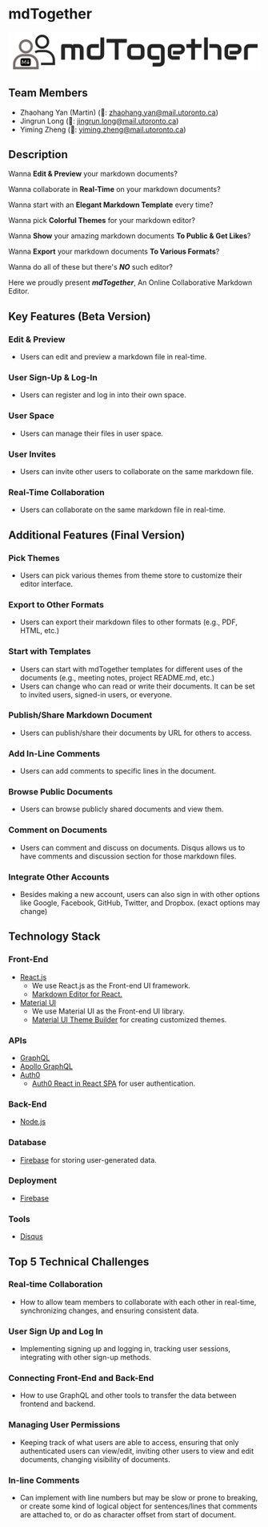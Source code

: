 # mdTogether

![mdTogether Logo](/logo.png)

## Team Members
- Zhaohang Yan (Martin)
(📮: zhaohang.yan@mail.utoronto.ca)
- Jingrun Long
(📮: jingrun.long@mail.utoronto.ca)
- Yiming Zheng
(📮: yiming.zheng@mail.utoronto.ca)

## Description

Wanna **Edit & Preview** your markdown documents?

Wanna collaborate in **Real-Time** on your markdown documents?

Wanna start with an **Elegant Markdown Template** every time?

Wanna pick **Colorful Themes** for your markdown editor?

Wanna **Show** your amazing markdown documents **To Public & Get Likes**?

Wanna **Export** your markdown documents **To Various Formats**?

Wanna do all of these but there's ***NO*** such editor?

Here we proudly present ***mdTogether***, An Online Collaborative Markdown Editor.

## Key Features (Beta Version)

### Edit & Preview
- Users can edit and preview a markdown file in real-time.
### User Sign-Up & Log-In
- Users can register and log in into their own space.
### User Space
- Users can manage their files in user space.
### User Invites
- Users can invite other users to collaborate on the same markdown file.
### Real-Time Collaboration 
- Users can collaborate on the same markdown file in real-time.

## Additional Features (Final Version)

### Pick Themes
- Users can pick various themes from theme store to customize their editor interface.
### Export to Other Formats
- Users can export their markdown files to other formats (e.g., PDF, HTML, etc.)
### Start with Templates
- Users can start with mdTogether templates for different uses of the documents (e.g., meeting notes, project README.md, etc.)
- Users can change who can read or write their documents. It can be set to invited users, signed-in users, or everyone.
### Publish/Share Markdown Document
- Users can publish/share their documents by URL for others to access.
### Add In-Line Comments
- Users can add comments to specific lines in the document.
### Browse Public Documents
- Users can browse publicly shared documents and view them.
### Comment on Documents
- Users can comment and discuss on documents. Disqus allows us to have comments and discussion section for those markdown files.
### Integrate Other Accounts
- Besides making a new account, users can also sign in with other options like Google, Facebook, GitHub, Twitter, and Dropbox. (exact options may change)

## Technology Stack

### Front-End
* [React.js](https://reactjs.org/)
    * We use React.js as the Front-end UI framework.
    * [Markdown Editor for React.](https://uiwjs.github.io/react-md-editor/)
* [Material UI](https://mui.com/)
    * We use Material UI as the Front-end UI library.
    * [Material UI Theme Builder](https://mui.com/customization/theming/) for creating customized themes.
### APIs
* [GraphQL](https://graphql.org/)
* [Apollo GraphQL](https://www.apollographql.com/)
* [Auth0](https://auth0.com/)
    * [Auth0 React in React SPA](https://auth0.com/docs/quickstart/spa/react/01-login) for user authentication.
### Back-End
* [Node.js](https://nodejs.org/)
### Database
* [Firebase](https://firebase.google.com/) for storing user-generated data.
### Deployment
* [Firebase](https://firebase.google.com/)
### Tools
* [Disqus](https://disqus.com/)


## Top 5 Technical Challenges

### Real-time Collaboration
* How to allow team members to collaborate with each other in real-time, synchronizing changes, and ensuring consistent data.

### User Sign Up and Log In
* Implementing signing up and logging in, tracking user sessions, integrating with other sign-up methods.

### Connecting Front-End and Back-End
* How to use GraphQL and other tools to transfer the data between frontend and backend.

### Managing User Permissions
* Keeping track of what users are able to access, ensuring that only authenticated users can view/edit, inviting other users to view and edit documents, changing visibility of documents.

### In-line Comments
* Can implement with line numbers but may be slow or prone to breaking, or create some kind of logical object for sentences/lines that comments are attached to, or do as character offset from start of document.
